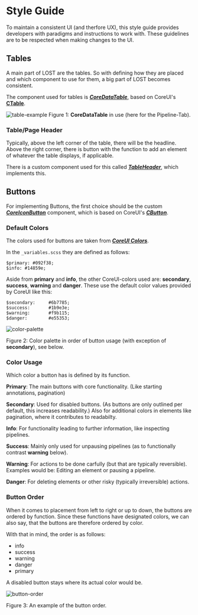 
# Style Guide

To maintain a consistent UI (and therfore UX), this style guide
provides developers with paradigms and instructions to work with.
These guidelines are to be respected when making changes to the UI.

## Tables

A main part of LOST are the tables. So with defining how they are placed and
which component to use for them, a big part of LOST becomes consistent.

The component used for tables is [***CoreDataTable***](https://github.com/l3p-cv/lost/blob/master/frontend/lost/src/components/CoreDataTable.jsx),
based on CoreUI's [**CTable**](https://coreui.io/react/docs/components/table/).

![table-example](/img/pipeline_table.png)
Figure 1: **CoreDataTable** in use (here for the Pipeline-Tab).

### Table/Page Header

Typically, above the left corner of the table, there will be the headline.
Above the right corner, there is button with the function to add an element
of whatever the table displays, if applicable.

There is a custom component used for this called [***TableHeader***](https://github.com/l3p-cv/lost/blob/master/frontend/lost/src/components/TableHeader.jsx),
which implements this.

## Buttons

For implementing Buttons, the first choice should be the custom
[***CoreIconButton***](https://github.com/l3p-cv/lost/blob/master/frontend/lost/src/components/CoreIconButton.jsx)
component, which is based on CoreUI's [***CButton***](https://coreui.io/react/docs/components/button/).

### Default Colors

The colors used for buttons are taken from [***CoreUI Colors***](https://coreui.io/bootstrap/docs/customize/color/).

In the `_variables.scss` they are defined as follows:

```
$primary: #092f38;
$info: #14859e;
```

Aside from **primary** and **info**, the other CoreUI-colors used
are: **secondary**, **success**, **warning** and **danger**.
These use the default color values provided by CoreUI like this:

```
$secondary:     #6b7785;
$success:       #1b9e3e;
$warning:       #f9b115;
$danger:        #e55353;
```

![color-palette](/img/color-palette.png)

Figure 2: Color palette in order of button usage (with exception of **secondary**), see below.

### Color Usage

Which color a button has is defined by its function.

**Primary**: The main buttons with core functionality. (Like starting annotations, pagination)

**Secondary**: Used for disabled buttons. (As buttons are only
outlined per default, this increases readability.)
Also for additional colors in elements like pagination, where it contributes to readabilty.

**Info**: For functionality leading to further information, like
inspecting pipelines.

**Success**: Mainly only used for unpausing pipelines (as to functionally contrast **warning** below).

**Warning**: For actions to be done carfully (but that are typically reversible).
Examples would be: Editing an element or pausing a pipeline.

**Danger**: For deleting elements or other risky (typically irreversible) actions.

### Button Order

When it comes to placement from left to right or up to down, the buttons are ordered by function.
Since these functions have designated colors,
we can also say, that the buttons are therefore ordered by color.

With that in mind, the order is as follows:

- info
- success
- warning
- danger
- primary

A disabled button stays where its actual color would be.

![button-order](/img/buttons_color_example.png)

Figure 3: An example of the button order.

